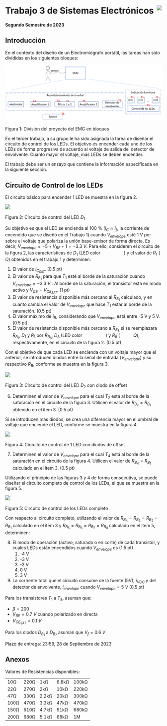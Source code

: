# <img src="https://julianodb.github.io/SISTEMAS_ELECTRONICOS_PARA_INGENIERIA_BIOMEDICA/img/logo_fing.png?raw=true" align="right" height="45"> Trabajo 3 de Sistemas Electrónicos

#### Segundo Semestre de 2023

## Introducción

En el contexto del diseño de un Electromiógrafo portátil, las tareas han sido divididas en los siguientes bloques:

![TX_bloques](../img/TX_bloques.png)

Figura 1: División del proyecto del EMG en bloques

En el tercer trabajo, a su grupo le ha sido asignada la tarea de diseñar el circuito de control de los LEDs. El objetivo es encender cada uno de los LEDs de forma progresiva de acuerdo al voltaje de salida del detector de envolvente. Cuanto mayor el voltaje, más LEDs se deben encender.

El trabajo debe ser un ensayo que contiene la información especificada en la siguiente sección.

## Circuito de Control de los LEDs

El circuito básico para encender 1 LED se muestra en la figura 2.

<img src="https://julianodb.github.io/electronic_circuits_diagrams/led_control.png" width="200">

Figura 2: Circuito de control del LED $D_1$

Su objetivo es que el LED se encienda al 100 % ($i_C \approx I_f$, la corriente de encendido que se diseñó en el Trabajo 1) cuando $V_{envelope}$ esté 1 V por sobre el voltaje que polariza la unión base-emisor de forma directa. Es decir, $V_{envelope} \approx -5 + V_{BE} + 1 = -3.3\ V$. Para ello, consideren el circuito de la figura 2, las características de $D_1$ (LED color ```          ```) y el valor de $R_1$ (```      ```$\Omega$) obtenidos en el trabajo 1 y determinen: 
1. El valor de $i_{C_{SAT}}$. (0.5 pt) 
2. El valor de $R_{B_1}$ para que $T_1$ esté al borde de la saturación cuando $V_{envelope} = -3.3\ V$ . Al borde de la saturación, el transistor está en modo activo y $V_{CE} = V_{CE_{SAT}}$. (1 pt) 
3. El valor de resistencia disponible más cercano al $R_{B_1}$ calculado, y en cuanto cambia el valor de $V_{envelope}$ que hace $T_1$ estar al borde de la saturación. (0.5 pt)
4. El valor máximo de $i_B$, considerando que $V_{envelope}$ está entre -5 V y 5 V. (0.5 pt)
5. El valor de resistencia disponible más cercano a $R_{B_8}$ si se reemplazara $R_{B_1}$, $D_1$ y $R_1$ por $R_{B_8}$, $D_8$ (LED color ```          ```) y $R_8$ (```      ```$\Omega$), respectivamente, en el circuito de la figura 2. (0.5 pt)

Con el objetivo de que cada LED se encienda con un voltaje mayor que el anterior, se introducen diodos entre la señal de entrada ($V_{envelope}$) y su respectivo $R_B$, conforme se muestra en la figura 3.

<img src="https://julianodb.github.io/electronic_circuits_diagrams/led_control_2.png" width="250">

Figura 3: Circuito de control del LED $D_2$ con diodo de offset

6. Determinen el valor de $V_{envelope}$ para el cual $T_2$ está al borde de la saturación en el circuito de la figura 3. Utilicen el valor de $R_{B_2} = R_{B_1}$ obtenido en el item 3. (0.5 pt)

Si se introducen más diodos, se crea una diferencia mayor en el umbral de voltaje que enciende el LED, conforme se muestra en la figura 4.

<img src="https://julianodb.github.io/electronic_circuits_diagrams/led_control_4.png" width="400">

Figura 4: Circuito de control de 1 LED con diodos de offset

7. Determinen el valor de $V_{envelope}$ para el cual $T_4$ está al borde de la saturación en el circuito de la figura 4. Utilicen el valor de $R_{B_4} = R_{B_1}$ calculado en el item 3. (0.5 pt)

Utilizando el principio de las figuras 3 y 4 de forma consecutiva, se puede diseñar el circuito completo de control de los LEDs, el que se muestra en la figura 5. 

<img src="https://julianodb.github.io/electronic_circuits_diagrams/eight_leds_plus_control.png" width="700">

Figura 5: Circuito de control de los LEDs completo

Con respecto al circuito completo, utilizando el valor de $R_{B_4} = R_{B_3} = R_{B_2} = R_{B_1}$ calculado en el item 3 y $R_{B_5} = R_{B_6} = R_{B_7} = R_{B_8}$ calculado en el item 5, determinen:

8. El modo de operación (activo, saturado o en corte) de cada transistor, y cuales LEDs están encendidos cuando $V_{envelope}$ es (1.5 pt)
   1. -4 V
   1. -3 V
   1. -2 V
   1. 0 V
   1. 3 V
9. La corriente total que el circuito consume de la fuente (5V), $i_{VCC}$ y del detector de envolvente, $i_{envelope}$ cuando $V_{envelope} = 5\ V$ (0.5 pt)

Para los transistores $T_1$ a $T_8$, asuman que:
- $\beta = 200$
- $V_{BE} = 0.7\ V$ cuando polarizado en directa
- $V_{CE_{SAT}} = 0.1\ V$

Para los diodos $D_{B_1}$ a $D_{B_7}$ asuman que $V_f = 0.6\ V$

Plazo de entrega: 23:59, 28 de Septiembre de 2023

## Anexos

Valores de Resistencias disponibles:

|   |  |        |       |  |
|------|------|-----------|------------|-------|
| 10Ω  | 220Ω | 1kΩ       | 6.8kΩ      | 100kΩ |
| 22Ω  | 270Ω | 2kΩ       | 10kΩ       | 220kΩ |
| 47Ω  | 330Ω | 2.2kΩ     | 20kΩ       | 300kΩ |
| 100Ω | 470Ω | 3.3kΩ     | 47kΩ       | 470kΩ |
| 150Ω | 510Ω | 4.7kΩ     | 51kΩ       | 680kΩ |
| 200Ω | 680Ω | 5.1kΩ     | 68kΩ       | 1M    |
